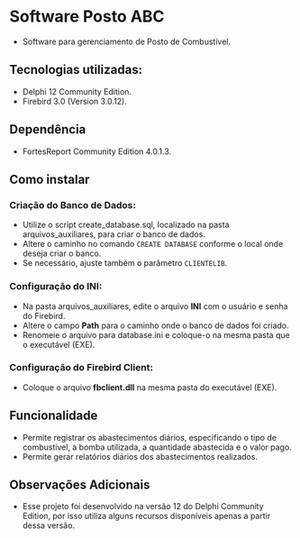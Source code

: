 # Software Posto ABC
 - Software para gerenciamento de Posto de Combustível.

## Tecnologias utilizadas:
 - Delphi 12 Community Edition.
 - Firebird 3.0 (Version 3.0.12).

## Dependência
- FortesReport Community Edition 4.0.1.3.

## Como instalar
### Criação do Banco de Dados:
- Utilize o script create_database.sql, localizado na pasta arquivos_auxiliares, para criar o banco de dados.
- Altere o caminho no comando ```CREATE DATABASE``` conforme o local onde deseja criar o banco.
- Se necessário, ajuste também o parâmetro ```CLIENTELIB```.

### Configuração do INI:
- Na pasta arquivos_auxiliares, edite o arquivo **INI** com o usuário e senha do Firebird.
- Altere o campo **Path** para o caminho onde o banco de dados foi criado.
- Renomeie o arquivo para database.ini e coloque-o na mesma pasta que o executável (EXE).

### Configuração do Firebird Client:
- Coloque o arquivo **fbclient.dll** na mesma pasta do executável (EXE).

## Funcionalidade
- Permite registrar os abastecimentos diários, especificando o tipo de combustível, a bomba utilizada, a quantidade abastecida e o valor pago.
- Permite gerar relatórios diários dos abastecimentos realizados.

## Observações Adicionais
- Esse projeto foi desenvolvido na versão 12 do Delphi Community Edition, por isso utiliza alguns recursos disponíveis apenas a partir dessa versão.
